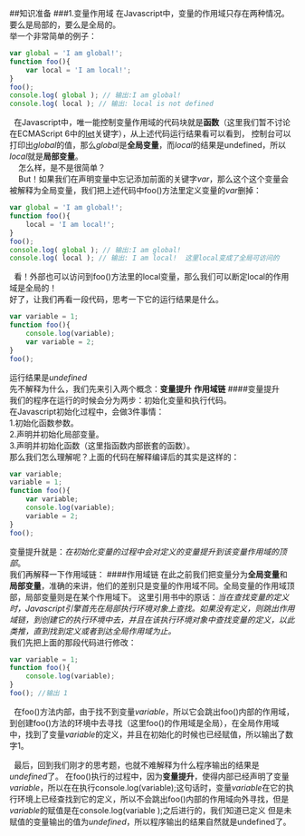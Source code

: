 ##知识准备
###1.变量作用域
在Javascript中，变量的作用域只存在两种情况。  
要么是局部的，要么是全局的。  
举一个非常简单的例子：   
```js
var global = 'I am global!';  
function foo(){  
	var local = 'I am local!';  
}  
foo();  
console.log( global ); // 输出:I am global!  
console.log( local ); // 输出: local is not defined
```  
&nbsp;&nbsp;在Javascript中，唯一能控制变量作用域的代码块就是**函数**（这里我们暂不讨论在ECMAScript 6中的[let](http://es6.ruanyifeng.com/#docs/let)关键字），从上述代码运行结果看可以看到， 控制台可以打印出*global*的值，那么*global*是**全局变量**，而*local*的结果是undefined，所以*local*就是**局部变量**。  
    怎么样，是不是很简单？  
    But！如果我们在声明变量中忘记添加前面的关键字*var*，那么这个这个变量会被解释为全局变量，我们把上述代码中foo()方法里定义变量的*var*删掉：  
```js
var global = 'I am global!';  
function foo(){  
	local = 'I am local!';  
}  
foo();  
console.log( global ); // 输出:I am global!  
console.log( local ); // 输出: I am local!  这里local变成了全局可访问的
```  
&nbsp;&nbsp;看！外部也可以访问到foo()方法里的local变量，那么我们可以断定local的作用域是全局的！  
好了，让我们再看一段代码，思考一下它的运行结果是什么。  
```js
var variable = 1;
function foo(){
	console.log(variable);
	var variable = 2;
}
foo();
```
运行结果是*undefined*  
先不解释为什么，我们先来引入两个概念：**变量提升** **作用域链**
####变量提升  
我们的程序在运行的时候会分为两步：初始化变量和执行代码。  
在Javascript初始化过程中，会做3件事情：  
1.初始化函数参数。  
2.声明并初始化局部变量。  
3.声明并初始化函数（这里指函数内部嵌套的函数）。  
那么我们怎么理解呢？上面的代码在解释编译后的其实是这样的：
```js
var variable;
variable = 1;
function foo(){
	var variable;
	console.log(variable);
	variable = 2;
}
foo();
```
变量提升就是：*在初始化变量的过程中会对定义的变量提升到该变量作用域的顶部*。  
我们再解释一下作用域链：
####作用域链
在此之前我们把变量分为**全局变量**和**局部变量**，准确的来讲，他们的差别只是变量的作用域不同。全局变量的作用域顶部，局部变量则是在某个作用域下。
  这里引用书中的原话：*当在查找变量的定义时，Javascript引擎首先在局部执行环境对象上查找。如果没有定义，则跳出作用域链，到创建它的执行环境中去，并且在该执行环境对象中查找变量的定义，以此类推，直到找到定义或者到达全局作用域为止。*    
我们先把上面的那段代码进行修改：
```js
var variable = 1;
function foo(){
	console.log(variable);
}
foo(); //输出 1
```
&nbsp;&nbsp;在foo()方法内部，由于找不到变量*variable*，所以它会跳出foo()内部的作用域，到创建foo()方法的环境中去寻找（这里foo()的作用域是全局），在全局作用域中，找到了变量*variable*的定义，并且在初始化的时候也已经赋值，所以输出了数字1。  

&nbsp;&nbsp;最后，回到我们刚才的思考题，也就不难解释为什么程序输出的结果是*undefined*了。
在foo()执行的过程中，因为**变量提升**，使得内部已经声明了变量*variable*，所以在在执行console.log(variable);这句话时，变量*variable*在它的执行环境上已经查找到它的定义，所以不会跳出foo()内部的作用域向外寻找，但是*variable*的赋值是在console.log(variable );之后进行的，我们知道已定义 但是未赋值的变量输出的值为*undefined*，所以程序输出的结果自然就是undefined了。